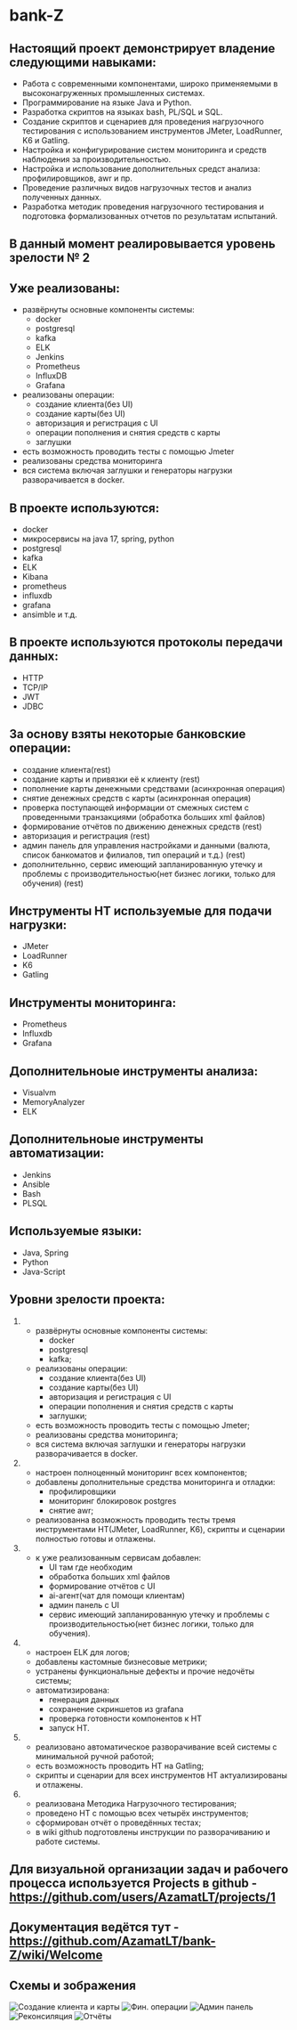 # **bank-Z**

## Настоящий проект демонстрирует владение следующими навыками:
- Работа с современными компонентами, широко применяемыми в высоконагруженных промышленных системах.
- Программирование на языке Java и Python.
- Разработка скриптов на языках bash, PL/SQL и SQL.
- Создание скриптов и сценариев для проведения нагрузочного тестирования с использованием инструментов JMeter, LoadRunner, K6 и Gatling.
- Настройка и конфигурирование систем мониторинга и средств наблюдения за производительностью.
- Настройка и использование дополнительных средст анализа: профилировщиков, awr и пр.
- Проведение различных видов нагрузочных тестов и анализ полученных данных.
- Разработка методик проведения нагрузочного тестирования и подготовка формализованных отчетов по результатам испытаний.

## В данный момент реалиpовывается уровень зрелости № 2

## Уже реализованы:
  - развёрнуты основные компоненты системы: 
	 - docker 
	 - postgresql
	 - kafka
	 - ELK
	 - Jenkins
	 - Prometheus
	 - InfluxDB
	 - Grafana
  - реализованы операции:
	 - создание клиента(без UI)
	 - создание карты(без UI)
	 - авторизация и регистрация с UI
	 - операции пополнения и снятия средств с карты
	 - заглушки
  - есть возможность проводить тесты с помощью Jmeter
  - реализованы средства мониторинга
  - вся система включая заглушки и генераторы нагрузки разворачивается в docker.

## В проекте используются:
- docker
- микросервисы на java 17, spring, python
- postgresql
- kafka
- ELK
- Kibana
- prometheus
- influxdb
- grafana
- ansimble и т.д.

## В проекте используются протоколы передачи данных:
- HTTP
- TCP/IP
- JWT
- JDBC

## За основу взяты некоторые банковские операции:
- создание клиента(rest)
- создание карты и привязки её к клиенту (rest)
- пополнение карты денежными средствами (асинхронная операция)
- снятие денежных средств с карты (асинхронная операция)
- проверка поступающей информации от смежных систем с проведенными транзакциями (обработка больших xml файлов)
- формирование отчётов по движению денежных средств (rest)
- авторизация и регистрация (rest)
- админ панель для управления настройками и данными (валюта, список банкоматов и филиалов, тип операций и т.д.) (rest)
- дополнительнно, сервис имеющий запланированную утечку и проблемы с производительностью(нет бизнес логики, только для обучения) (rest)

## Инструменты НТ используемые для подачи нагрузки:
- JMeter
- LoadRunner
- K6
- Gatling

## Инструменты мониторинга:
- Prometheus
- Influxdb
- Grafana

## Дополнительноые инструменты анализа:
- Visualvm
- MemoryAnalyzer
- ELK

## Дополнительноые инструменты автоматизации:
- Jenkins
- Ansible
- Bash
- PLSQL

## Используемые языки:
- Java, Spring
- Python
- Java-Script

## Уровни зрелости проекта:
1) - развёрнуты основные компоненты системы: 
	 - docker 
	 - postgresql
	 - kafka;
   - реализованы операции:
	 - создание клиента(без UI)
	 - создание карты(без UI)
	 - авторизация и регистрация с UI
	 - операции пополнения и снятия средств с карты
	 - заглушки;
   - есть возможность проводить тесты с помощью Jmeter;
   - реализованы средства мониторинга;
   - вся система включая заглушки и генераторы нагрузки разворачивается в docker.
2) - настроен полноценный мониторинг всех компонентов;
   - добавлены дополнительные средства мониторинга и отладки:
     - профилировщики
	 - мониторинг блокировок postgres
	 - снятие awr;
   - реализованна возможность проводить тесты тремя инструментами НТ(JMeter, LoadRunner, K6), скрипты и сценарии полностью готовы и отлажены.
3) - к уже реализованным сервисам добавлен:
     - UI там где необходим
     - обработка больших xml файлов
	 - формирование отчётов с UI
	 - ai-агент(чат для помощи клиентам)
	 - админ панель с UI
	 - сервис имеющий запланированную утечку и проблемы с производительностью(нет бизнес логики, только для обучения).
4) - настроен ELK для логов;
   - добавлены кастомные бизнесовые метрики;
   - устранены функциональные дефекты и прочие недочёты системы;
   - автоматизирована: 
     - генерация данных
	 - сохранение скриншетов из grafana
	 - проверка готовности компонентов к НТ
	 - запуск НТ.
5) - реализовано автоматическое разворачивание всей системы с минимальной ручной работой;
   - есть возможность проводить НТ на Gatling;
   - скрипты и сценарии для всех инструментов НТ актуализированы и отлажены.
6) - реализована Методика Нагрузочного тестирования;
   - проведено НТ с помощью всех четырёх инструментов;
   - сформирован отчёт о проведённых тестах;
   - в wiki github подготовлены инструкции по разворачиванию и работе системы.

## Для визуальной организации задач и рабочего процесса используется Projects в github - https://github.com/users/AzamatLT/projects/1

## Документация ведётся тут - https://github.com/AzamatLT/bank-Z/wiki/Welcome



## Схемы и зображения
![Создание клиента и карты](./images/CreateClientsCarts.png)
![Фин. операции](./images/Fin_Operations.png)
![Админ панель](./images/AdminPanel.png)
![Реконсиляция](./images/Reconsilation.png)
![Отчёты](./images/Reports.png)

